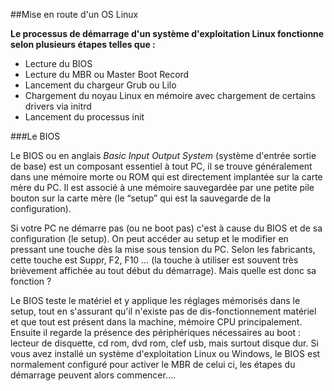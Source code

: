 ##Mise en route d'un OS Linux

**Le processus de démarrage d'un système d'exploitation Linux fonctionne selon plusieurs étapes telles que :**
* Lecture du BIOS
* Lecture du MBR ou Master Boot Record
* Lancement du chargeur Grub ou Lilo
* Chargement du noyau Linux en mémoire avec chargement de certains drivers via initrd
* Lancement du processus init

###Le BIOS

Le BIOS ou en anglais *Basic Input Output System* (système d'entrée sortie de base) est un composant essentiel à tout PC, il se trouve généralement dans une mémoire morte ou ROM qui est directement implantée sur la carte mère du PC. Il est associé à une mémoire sauvegardée par une petite pile bouton sur la carte mère (le “setup” qui est la sauvegarde de la configuration).

Si votre PC ne démarre pas (ou ne boot pas) c'est à cause du BIOS et de sa configuration (le setup). On peut accéder au setup et le modifier en pressant une touche dès la mise sous tension du PC. Selon les fabricants, cette touche est Suppr, F2, F10 … (la touche à utiliser est souvent très brièvement affichée au tout début du démarrage).
Mais quelle est donc sa fonction ?

Le BIOS teste le matériel et y applique les réglages mémorisés dans le setup, tout en s'assurant qu'il n'existe pas de dis-fonctionnement matériel et que tout est présent dans la machine, mémoire CPU principalement. Ensuite il regarde la présence des périphériques nécessaires au boot : lecteur de disquette, cd rom, dvd rom, clef usb, mais surtout disque dur. Si vous avez installé un système d'exploitation Linux ou Windows, le BIOS est normalement configuré pour activer le MBR de celui ci, les étapes du démarrage peuvent alors commencer….



